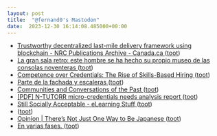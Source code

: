 ```yaml
---
layout: post
title:  "@fernand0's Mastodon"
date:  2023-12-30 16:14:08.485000+00:00
---
```

*  [Trustworthy decentralized last-mile delivery framework using blockchain - NRC Publications Archive - Canada.ca ](https://nrc-publications.canada.ca/eng/view/object/?id=dbe03d26-b14a-4f47-a966-cb8b4bfa3cb) ([toot](https://mastodon.social/@fernand0/111670253878206981))
*  [La gran sala retro: este hombre se ha hecho su propio museo de las consolas noventeras ](https://www.xataka.com/videojuegos/gran-sala-retro-este-hombre-se-ha-hecho-su-propio-museo-consolas-noventera) ([toot](https://mastodon.social/@fernand0/111670004746140836))
*  [Competence over Credentials: The Rise of Skills-Based Hiring ](https://www.bcg.com/publications/2023/rise-of-skills-based-hirin) ([toot](https://mastodon.social/@fernand0/111669407058773752))
*  [Parte de la fachada y escaleras ](https://www.flickr.com/photos/fernand0/53419813576) ([toot](https://mastodon.social/@fernand0/111669135293756737))
*  [Communities and Conversations of the Past ](https://daily-ink.davidtruss.com/communities-and-conversations-of-the-past) ([toot](https://mastodon.social/@fernand0/111669074825504027))
*  [[PDF]  N-TUTORR micro-credentials needs analysis report   ](https://assets-global.website-files.com/64ad2ad4e38ed7d405dd8aa0/65831b655e1d9ae5ed8ba758_Unlocking%20Pathways_N-TUTORR%20micro-credentials%20needs%20analysis%20report_Dec%202023.pdf) ([toot](https://mastodon.social/@fernand0/111668885439665075))
*  [Still Socially Acceptable - eLearning Stuff  ](https://elearningstuff.net/2023/11/28/still-socially-acceptable/) ([toot](https://mastodon.social/@fernand0/111668694509271926))
*  [ ](https://mastodon.social/@JulesB) ([toot](https://mastodon.social/@fernand0/111667956952615537))
*  [Opinion \| There’s Not Just One Way to Be Japanese ](https://www.nytimes.com/2023/12/24/opinion/theres-not-just-one-way-to-be-japanese.htm) ([toot](https://mastodon.social/@fernand0/111667091461674717))
*  [En varias fases. ](https://avecesunafoto.wordpress.com/2023/12/29/en-varias-fases) ([toot](https://mastodon.social/@fernand0/111665052439070634))
